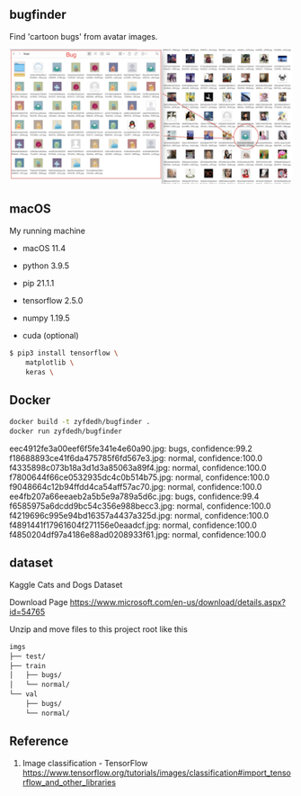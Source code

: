 ## bugfinder
Find 'cartoon bugs' from avatar images.

![Screenshot](https://raw.githubusercontent.com/zyfdegh/bugfinder/master/doc/bug.png)

## macOS

My running machine

* macOS 11.4
* python 3.9.5
* pip 21.1.1

* tensorflow 2.5.0
* numpy 1.19.5
* cuda (optional)

```sh
$ pip3 install tensorflow \
    matplotlib \
    keras \
```

## Docker
```sh
docker build -t zyfdedh/bugfinder .
docker run zyfdedh/bugfinder
```

eec4912fe3a00eef6f5fe341e4e60a90.jpg: bugs, confidence:99.2
f18688893ce41f6da475785f6fd567e3.jpg: normal, confidence:100.0
f4335898c073b18a3d1d3a85063a89f4.jpg: normal, confidence:100.0
f7800644f66ce0532935dc4c0b514b75.jpg: normal, confidence:100.0
f9048664c12b94ffdd4ca54aff57ac70.jpg: normal, confidence:100.0
ee4fb207a66eeaeb2a5b5e9a789a5d6c.jpg: bugs, confidence:99.4
f6585975a6dcdd9bc54c356e988becc3.jpg: normal, confidence:100.0
f4219696c995e94bd16357a4437a325d.jpg: normal, confidence:100.0
f4891441f17961604f271156e0eaadcf.jpg: normal, confidence:100.0
f4850204df97a4186e88ad0208933f61.jpg: normal, confidence:100.0

## dataset
Kaggle Cats and Dogs Dataset

Download Page https://www.microsoft.com/en-us/download/details.aspx?id=54765

Unzip and move files to this project root like this
```sh
imgs
├── test/
├── train
│   ├── bugs/
│   └── normal/
└── val
    ├── bugs/
    └── normal/
```

## Reference
1. Image classification - TensorFlow https://www.tensorflow.org/tutorials/images/classification#import_tensorflow_and_other_libraries
